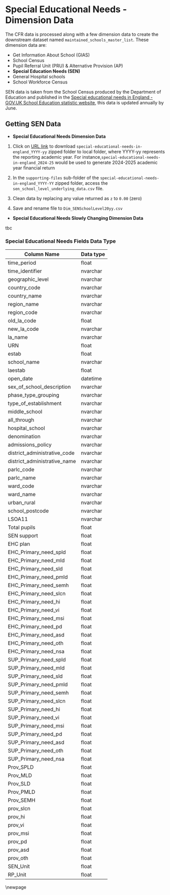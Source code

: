 # Special Educational Needs - Dimension Data

The CFR data is processed along with a few dimension data to create the downstream dataset named `maintained_schools_master_list`. These dimension data are:

- Get Information About School (GIAS)
- School Census
- Pupil Referral Unit (PRU) & Alternative Provision (AP)
- **Special Education Needs (SEN)**
- General Hospital schools
- School Workforce Census

SEN data is taken from the School Census produced by the Department of Education and published in the [Special educational needs in England - GOV.UK School Education statistic website](https://explore-education-statistics.service.gov.uk/find-statistics/special-educational-needs-in-england), this data is updated annually by June.

## Getting SEN Data

- **Special Educational Needs Dimension Data**

1. Click on [URL link](https://content.explore-education-statistics.service.gov.uk/api/releases/1818d5d3-56fb-47fb-b057-08dd86900487/files?fromPage=ReleaseUsefulInfo) to download `special-educational-needs-in-england_YYYY-yy` zipped folder to local folder, where YYYY-yy represents the reporting academic year. For instance,`special-educational-needs-in-england_2024-25` would be used to generate 2024-2025 academic year financial return

2. In the `supporting-files` sub-folder of the `special-educational-needs-in-england_YYYY-YY` zipped folder, access the
`sen_school_level_underlying_data.csv` file.

3. Clean data by replacing any value returned as `z` to `0.00` (zero)

4. Save and rename file to `Dim_SENSchoolLevel20yy.csv`

- **Special Educational Needs Slowly Changing Dimension Data**

tbc

### Special Educational Needs Fields Data Type

| Column Name                       | Data type |
|-----------------------------------|-----------|
|time_period                        |  float    |
|time_identifier                    |  nvarchar |
|geographic_level                   |  nvarchar |
|country_code                       |  nvarchar |
|country_name                       |  nvarchar |
|region_name                        |  nvarchar |
|region_code                        |  nvarchar |
|old_la_code                        |  float    |
|new_la_code                        |  nvarchar |
|la_name                            |  nvarchar |
|URN                                |  float    |
|estab                              |  float    |
|school_name                        |  nvarchar |
|laestab                            |  float    |
|open_date                          |  datetime |
|sex_of_school_description          |  nvarchar |
|phase_type_grouping                |  nvarchar |
|type_of_establishment              |  nvarchar |
|middle_school                      |  nvarchar |
|all_through                        |  nvarchar |
|hospital_school                    |  nvarchar |
|denomination                       |  nvarchar |
|admissions_policy                  |  nvarchar |
|district_administrative_code       |  nvarchar |
|district_administrative_name       |  nvarchar |
|parlc_code                         |  nvarchar |
|parlc_name                         |  nvarchar |
|ward_code                          |  nvarchar |
|ward_name                          |  nvarchar |
|urban_rural                        |  nvarchar |
|school_postcode                    |  nvarchar |
|LSOA11                             |  nvarchar |
|Total pupils                       |  float    |
|SEN support                        |  float    |
|EHC plan                           |  float    |
|EHC_Primary_need_spld              |  float    |
|EHC_Primary_need_mld               |  float    |
|EHC_Primary_need_sld               |  float    |
|EHC_Primary_need_pmld              |  float    |
|EHC_Primary_need_semh              |  float    |
|EHC_Primary_need_slcn              |  float    |
|EHC_Primary_need_hi                |  float    |
|EHC_Primary_need_vi                |  float    |
|EHC_Primary_need_msi               |  float    |
|EHC_Primary_need_pd                |  float    |
|EHC_Primary_need_asd               |  float    |
|EHC_Primary_need_oth               |  float    |
|EHC_Primary_need_nsa               |  float    |
|SUP_Primary_need_spld              |  float    |
|SUP_Primary_need_mld               |  float    |
|SUP_Primary_need_sld               |  float    |
|SUP_Primary_need_pmld              |  float    |
|SUP_Primary_need_semh              |  float    |
|SUP_Primary_need_slcn              |  float    |
|SUP_Primary_need_hi                |  float    |
|SUP_Primary_need_vi                |  float    |
|SUP_Primary_need_msi               |  float    |
|SUP_Primary_need_pd                |  float    |
|SUP_Primary_need_asd               |  float    |
|SUP_Primary_need_oth               |  float    |
|SUP_Primary_need_nsa               |  float    |
|Prov_SPLD                          |  float    |
|Prov_MLD                           |  float    |
|Prov_SLD                           |  float    |
|Prov_PMLD                          |  float    |
|Prov_SEMH                          |  float    |
|prov_slcn                          |  float    |
|prov_hi                            |  float    |
|prov_vi                            |  float    |
|prov_msi                           |  float    |
|prov_pd                            |  float    |
|prov_asd                           |  float    |
|prov_oth                           |  float    |
|SEN_Unit                           |  float    |
|RP_Unit                            |  float    |

<!-- Leave the rest of this page blank -->
\newpage
